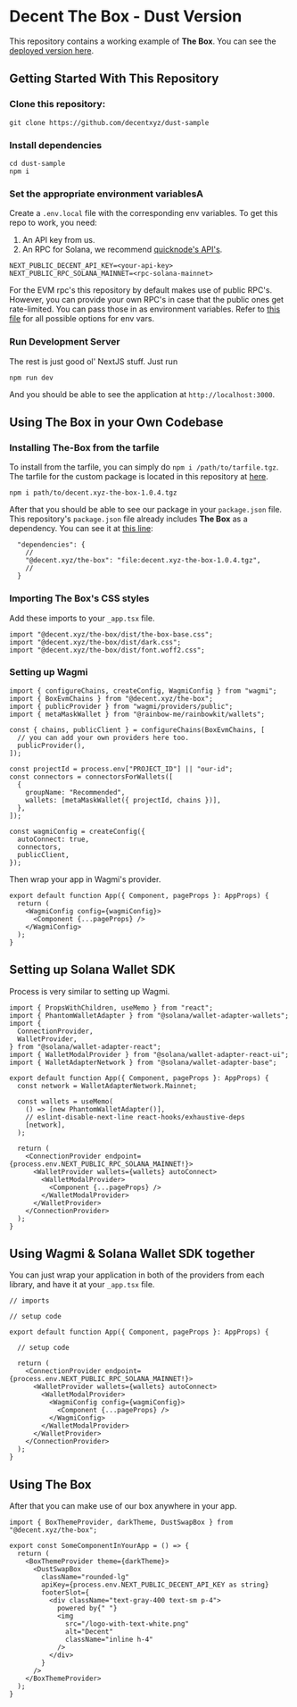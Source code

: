 # Decent The Box - Dust Version

This repository contains a working example of **The Box**. You can see the
[deployed version here](https://dust-sample.vercel.app/).

## Getting Started With This Repository

### Clone this repository:

```
git clone https://github.com/decentxyz/dust-sample
```

### Install dependencies

```
cd dust-sample
npm i
```

### Set the appropriate environment variablesA

Create a `.env.local` file with the corresponding env variables. To get this repo
to work, you need:

1. An API key from us.
2. An RPC for Solana, we recommend [quicknode's API's](https://www.quicknode.com/).

```
NEXT_PUBLIC_DECENT_API_KEY=<your-api-key>
NEXT_PUBLIC_RPC_SOLANA_MAINNET=<rpc-solana-mainnet>
```

For the EVM rpc's this repository by default makes use of public RPC's. However, you
can provide your own RPC's in case that the public ones get rate-limited. You can
pass those in as environment variables. Refer to [this file](.env.example) for all
possible options for env vars.

### Run Development Server

The rest is just good ol' NextJS stuff. Just run

```
npm run dev
```

And you should be able to see the application at `http://localhost:3000`.

## Using The Box in your Own Codebase

### Installing The-Box from the tarfile

To install from the tarfile, you can simply do `npm i /path/to/tarfile.tgz`. The
tarfile for the custom package is located in this repository at
[here](decent.xyz-the-box-1.0.4.tgz).

```
npm i path/to/decent.xyz-the-box-1.0.4.tgz
```

After that you should be able to see our package in your `package.json` file.
This repository's `package.json` file already includes **The Box** as a dependency.
You can see it at [this line](package.json#L13):

```
  "dependencies": {
    //
    "@decent.xyz/the-box": "file:decent.xyz-the-box-1.0.4.tgz",
    //
  }
```

### Importing The Box's CSS styles

Add these imports to your `_app.tsx` file.

```
import "@decent.xyz/the-box/dist/the-box-base.css";
import "@decent.xyz/the-box/dist/dark.css";
import "@decent.xyz/the-box/dist/font.woff2.css";
```

### Setting up Wagmi

```
import { configureChains, createConfig, WagmiConfig } from "wagmi";
import { BoxEvmChains } from "@decent.xyz/the-box";
import { publicProvider } from "wagmi/providers/public";
import { metaMaskWallet } from "@rainbow-me/rainbowkit/wallets";

const { chains, publicClient } = configureChains(BoxEvmChains, [
  // you can add your own providers here too.
  publicProvider(),
]);

const projectId = process.env["PROJECT_ID"] || "our-id";
const connectors = connectorsForWallets([
  {
    groupName: "Recommended",
    wallets: [metaMaskWallet({ projectId, chains })],
  },
]);

const wagmiConfig = createConfig({
  autoConnect: true,
  connectors,
  publicClient,
});

```

Then wrap your app in Wagmi's provider.

```
export default function App({ Component, pageProps }: AppProps) {
  return (
    <WagmiConfig config={wagmiConfig}>
      <Component {...pageProps} />
    </WagmiConfig>
  );
}
```

## Setting up Solana Wallet SDK

Process is very similar to setting up Wagmi.

```
import { PropsWithChildren, useMemo } from "react";
import { PhantomWalletAdapter } from "@solana/wallet-adapter-wallets";
import {
  ConnectionProvider,
  WalletProvider,
} from "@solana/wallet-adapter-react";
import { WalletModalProvider } from "@solana/wallet-adapter-react-ui";
import { WalletAdapterNetwork } from "@solana/wallet-adapter-base";

export default function App({ Component, pageProps }: AppProps) {
  const network = WalletAdapterNetwork.Mainnet;

  const wallets = useMemo(
    () => [new PhantomWalletAdapter()],
    // eslint-disable-next-line react-hooks/exhaustive-deps
    [network],
  );

  return (
    <ConnectionProvider endpoint={process.env.NEXT_PUBLIC_RPC_SOLANA_MAINNET!}>
      <WalletProvider wallets={wallets} autoConnect>
        <WalletModalProvider>
          <Component {...pageProps} />
        </WalletModalProvider>
      </WalletProvider>
    </ConnectionProvider>
  );
}
```

## Using Wagmi & Solana Wallet SDK together

You can just wrap your application in both of the providers from each library, and
have it at your `_app.tsx` file.

```
// imports

// setup code

export default function App({ Component, pageProps }: AppProps) {

  // setup code

  return (
    <ConnectionProvider endpoint={process.env.NEXT_PUBLIC_RPC_SOLANA_MAINNET!}>
      <WalletProvider wallets={wallets} autoConnect>
        <WalletModalProvider>
          <WagmiConfig config={wagmiConfig}>
            <Component {...pageProps} />
          </WagmiConfig>
        </WalletModalProvider>
      </WalletProvider>
    </ConnectionProvider>
  );
}
```

## Using The Box

After that you can make use of our box anywhere in your app.

```
import { BoxThemeProvider, darkTheme, DustSwapBox } from "@decent.xyz/the-box";

export const SomeComponentInYourApp = () => {
  return (
    <BoxThemeProvider theme={darkTheme}>
      <DustSwapBox
        className="rounded-lg"
        apiKey={process.env.NEXT_PUBLIC_DECENT_API_KEY as string}
        footerSlot={
          <div className="text-gray-400 text-sm p-4">
            powered by{" "}
            <img
              src="/logo-with-text-white.png"
              alt="Decent"
              className="inline h-4"
            />
          </div>
        }
      />
    </BoxThemeProvider>
  );
}
```
